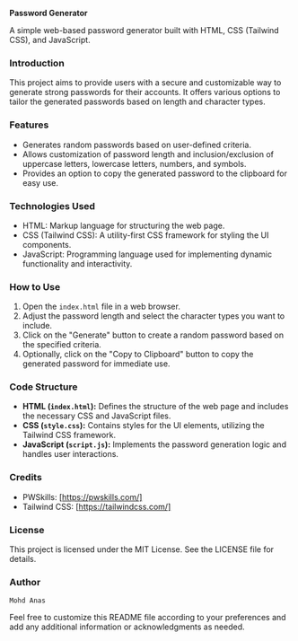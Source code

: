 **Password Generator**

A simple web-based password generator built with HTML, CSS (Tailwind CSS), and JavaScript.

### Introduction
This project aims to provide users with a secure and customizable way to generate strong passwords for their accounts. It offers various options to tailor the generated passwords based on length and character types.

### Features
- Generates random passwords based on user-defined criteria.
- Allows customization of password length and inclusion/exclusion of uppercase letters, lowercase letters, numbers, and symbols.
- Provides an option to copy the generated password to the clipboard for easy use.

### Technologies Used
- HTML: Markup language for structuring the web page.
- CSS (Tailwind CSS): A utility-first CSS framework for styling the UI components.
- JavaScript: Programming language used for implementing dynamic functionality and interactivity.

### How to Use
1. Open the `index.html` file in a web browser.
2. Adjust the password length and select the character types you want to include.
3. Click on the "Generate" button to create a random password based on the specified criteria.
4. Optionally, click on the "Copy to Clipboard" button to copy the generated password for immediate use.

### Code Structure
- **HTML (`index.html`):** Defines the structure of the web page and includes the necessary CSS and JavaScript files.
- **CSS (`style.css`):** Contains styles for the UI elements, utilizing the Tailwind CSS framework.
- **JavaScript (`script.js`):** Implements the password generation logic and handles user interactions.

### Credits
- PWSkills: [https://pwskills.com/]
- Tailwind CSS: [https://tailwindcss.com/]

### License
This project is licensed under the MIT License. See the LICENSE file for details.

### Author
`Mohd Anas`

Feel free to customize this README file according to your preferences and add any additional information or acknowledgments as needed.